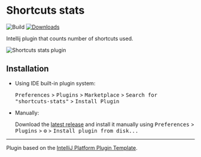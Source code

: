 # Shortcuts stats

![Build](https://github.com/marbor112/shortcuts-stats/workflows/Build/badge.svg)
[![Downloads](https://plugins.jetbrains.com/files/14712/91970/icon/pluginIcon.svg)](https://plugins.jetbrains.com/plugin/14712-shortcuts-stats)

<!-- Plugin description -->
Intellij plugin that counts number of shortcuts used.
<!-- Plugin description end -->

![Shortcuts stats plugin](https://lh3.googleusercontent.com/GOEFu7nJUBN4SVBBw_VXBCa8RUXKqCOh09knwp8FCkAdyWE2bBZ390UyJXNNzTsX7YsWfqUSvVZS7g=w3359-h1878-rw)
## Installation

- Using IDE built-in plugin system:
  
  <kbd>Preferences</kbd> > <kbd>Plugins</kbd> > <kbd>Marketplace</kbd> > <kbd>Search for "shortcuts-stats"</kbd> >
  <kbd>Install Plugin</kbd>
  
- Manually:

  Download the [latest release](https://github.com/marbor112/shortcuts-stats/releases/latest) and install it manually using
  <kbd>Preferences</kbd> > <kbd>Plugins</kbd> > <kbd>⚙️</kbd> > <kbd>Install plugin from disk...</kbd>


---
Plugin based on the [IntelliJ Platform Plugin Template][template].

[template]: https://github.com/JetBrains/intellij-platform-plugin-template
